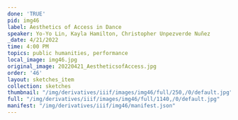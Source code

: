 ```yaml
---
done: 'TRUE'
pid: img46
label: Aesthetics of Access in Dance
speaker: Yo-Yo Lin, Kayla Hamilton, Christopher Unpezverde Nuñez
_date: 4/21/2022
time: 4:00 PM
topics: public humanities, performance
local_image: img46.jpg
original_image: 20220421_AestheticsofAccess.jpg
order: '46'
layout: sketches_item
collection: sketches
thumbnail: "/img/derivatives/iiif/images/img46/full/250,/0/default.jpg"
full: "/img/derivatives/iiif/images/img46/full/1140,/0/default.jpg"
manifest: "/img/derivatives/iiif/img46/manifest.json"
---
```

